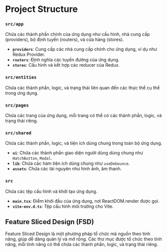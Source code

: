 # Project Structure

### `src/app`

Chứa các thành phần chính của ứng dụng như cấu hình, nhà cung cấp (providers), bộ định tuyến (routers), và cửa hàng (stores).

- **`providers`**: Cung cấp các nhà cung cấp chính cho ứng dụng, ví dụ như Redux Provider.
- **`routers`**: Định nghĩa các tuyến đường của ứng dụng.
- **`stores`**: Cấu hình và kết hợp các reducer của Redux.

### `src/entities`

Chứa các thành phần, logic, và trạng thái liên quan đến các thực thể cụ thể trong ứng dụng.

### `src/pages`

Chứa các trang của ứng dụng, mỗi trang có thể có các thành phần, logic, và trạng thái riêng.

### `src/shared`

Chứa các thành phần, logic, và tiện ích dùng chung trong toàn bộ ứng dụng.

- **`ui`**: Chứa các thành phần giao diện người dùng dùng chung như `HatchButton`, `Modal`.
- **`lib`**: Chứa các hàm tiện ích dùng chung như `useDebounce`.
- **`assets`**: Chứa các tài nguyên như hình ảnh, âm thanh.

### `src`

Chứa các tệp cấu hình và khởi tạo ứng dụng.

- **`main.tsx`**: Điểm khởi đầu của ứng dụng, nơi ReactDOM.render được gọi.
- **`vite-env.d.ts`**: Tệp cấu hình môi trường cho Vite.

## Feature Sliced Design (FSD)

Feature Sliced Design là một phương pháp tổ chức mã nguồn theo tính năng, giúp dễ dàng quản lý và mở rộng. Các thư mục được tổ chức theo tính năng, mỗi tính năng có thể chứa các thành phần, logic, và trạng thái riêng.
